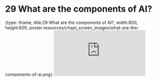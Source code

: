 # 29 What are the components of AI?
 
{type: iframe, title:29 What are the components of AI?, width:800, height:600, poster:resources/chapt_screen_images/what-are-the-components-of-ai.png}
![](https://hutchdatascience.org/AI_for_Decision_Makers/no_toc/what-are-the-components-of-ai.html)
 

 
